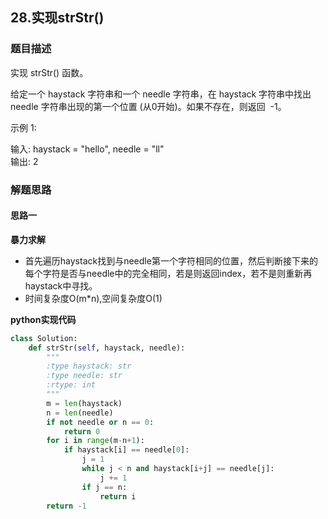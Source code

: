 ## 28.实现strStr()
### 题目描述
实现 strStr() 函数。

给定一个 haystack 字符串和一个 needle 字符串，在 haystack 字符串中找出 needle 字符串出现的第一个位置 (从0开始)。如果不存在，则返回  -1。

示例 1:

输入: haystack = "hello", needle = "ll"  
输出: 2


### 解题思路
#### 思路一
**暴力求解**
- 首先遍历haystack找到与needle第一个字符相同的位置，然后判断接下来的每个字符是否与needle中的完全相同，若是则返回index，若不是则重新再haystack中寻找。
- 时间复杂度O(m*n),空间复杂度O(1)

**python实现代码**
```python
class Solution:
    def strStr(self, haystack, needle):
        """
        :type haystack: str
        :type needle: str
        :rtype: int
        """
        m = len(haystack)
        n = len(needle)
        if not needle or n == 0:
            return 0
        for i in range(m-n+1):
            if haystack[i] == needle[0]:
                j = 1
                while j < n and haystack[i+j] == needle[j]:
                    j += 1
                if j == n:
                    return i
        return -1
            

```

